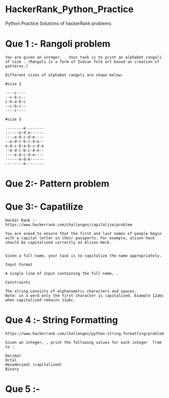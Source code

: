 # HackerRank_Python_Practice
Python Practice Solutions of hackerRank problems

# Que 1 :- Rangoli problem

    You are given an integer, . Your task is to print an alphabet rangoli of size . (Rangoli is a form of Indian folk art based on creation of patterns.)

    Different sizes of alphabet rangoli are shown below:

    #size 3

    ----c----
    --c-b-c--
    c-b-a-b-c
    --c-b-c--
    ----c----

    #size 5

    --------e--------
    ------e-d-e------
    ----e-d-c-d-e----
    --e-d-c-b-c-d-e--
    e-d-c-b-a-b-c-d-e
    --e-d-c-b-c-d-e--
    ----e-d-c-d-e----
    ------e-d-e------
    --------e--------

# Que 2:- Pattern problem

# Que 3:- Capatilize

    Hacker Rank :- https://www.hackerrank.com/challenges/capitalize/problem

    You are asked to ensure that the first and last names of people begin with a capital letter in their passports. For example, alison heck should be capitalised correctly as Alison Heck.


    Given a full name, your task is to capitalize the name appropriately.

    Input Format

    A single line of input containing the full name, .

    Constraints

    The string consists of alphanumeric characters and spaces.
    Note: in a word only the first character is capitalized. Example 12abc when capitalized remains 12abc.

# Que 4 :- String Formatting

    https://www.hackerrank.com/challenges/python-string-formatting/problem

    Given an integer, , print the following values for each integer  from  to :

    Decimal
    Octal
    Hexadecimal (capitalized)
    Binary

# Que 5 :- 